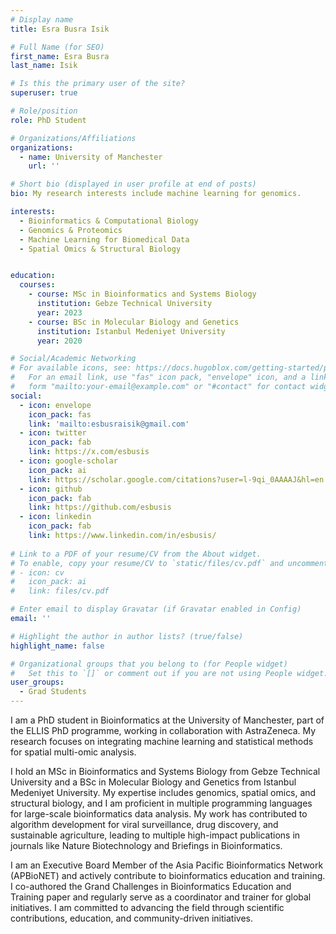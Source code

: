 ```yaml
---
# Display name
title: Esra Busra Isik

# Full Name (for SEO)
first_name: Esra Busra
last_name: Isik

# Is this the primary user of the site?
superuser: true

# Role/position
role: PhD Student

# Organizations/Affiliations
organizations:
  - name: University of Manchester
    url: ''

# Short bio (displayed in user profile at end of posts)
bio: My research interests include machine learning for genomics.

interests:
  - Bioinformatics & Computational Biology
  - Genomics & Proteomics
  - Machine Learning for Biomedical Data
  - Spatial Omics & Structural Biology


education:
  courses:
    - course: MSc in Bioinformatics and Systems Biology
      institution: Gebze Technical University
      year: 2023
    - course: BSc in Molecular Biology and Genetics
      institution: Istanbul Medeniyet University
      year: 2020

# Social/Academic Networking
# For available icons, see: https://docs.hugoblox.com/getting-started/page-builder/#icons
#   For an email link, use "fas" icon pack, "envelope" icon, and a link in the
#   form "mailto:your-email@example.com" or "#contact" for contact widget.
social:
  - icon: envelope
    icon_pack: fas
    link: 'mailto:esbusraisik@gmail.com'
  - icon: twitter
    icon_pack: fab
    link: https://x.com/esbusis
  - icon: google-scholar
    icon_pack: ai
    link: https://scholar.google.com/citations?user=l-9qi_0AAAAJ&hl=en
  - icon: github
    icon_pack: fab
    link: https://github.com/esbusis
  - icon: linkedin
    icon_pack: fab
    link: https://www.linkedin.com/in/esbusis/
    
# Link to a PDF of your resume/CV from the About widget.
# To enable, copy your resume/CV to `static/files/cv.pdf` and uncomment the lines below.
# - icon: cv
#   icon_pack: ai
#   link: files/cv.pdf

# Enter email to display Gravatar (if Gravatar enabled in Config)
email: ''

# Highlight the author in author lists? (true/false)
highlight_name: false

# Organizational groups that you belong to (for People widget)
#   Set this to `[]` or comment out if you are not using People widget.
user_groups:
  - Grad Students
---
```


I am a PhD student in Bioinformatics at the University of Manchester, part of the ELLIS PhD programme, working in collaboration with AstraZeneca. My research focuses on integrating machine learning and statistical methods for spatial multi-omic analysis.

I hold an MSc in Bioinformatics and Systems Biology from Gebze Technical University and a BSc in Molecular Biology and Genetics from Istanbul Medeniyet University. My expertise includes genomics, spatial omics, and structural biology, and I am proficient in multiple programming languages for large-scale bioinformatics data analysis. My work has contributed to algorithm development for viral surveillance, drug discovery, and sustainable agriculture, leading to multiple high-impact publications in journals like Nature Biotechnology and Briefings in Bioinformatics.

I am an Executive Board Member of the Asia Pacific Bioinformatics Network (APBioNET) and actively contribute to bioinformatics education and training. I co-authored the Grand Challenges in Bioinformatics Education and Training paper and regularly serve as a coordinator and trainer for global initiatives. I am committed to advancing the field through scientific contributions, education, and community-driven initiatives.

